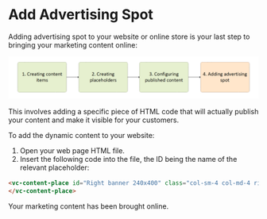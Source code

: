 # Add Advertising Spot

Adding advertising spot to your website or online store is your last step to bringing your marketing content online:

![step4](media/step4.png)

This involves adding a specific piece of HTML code that will actually publish your content and make it visible for your customers. 

To add the dynamic content to your website:  

1. Open your web page HTML file.
1. Insert the following code into the file, the ID being the name of the relevant placeholder:

```html
<vc-content-place id="Right banner 240x400" class="col-sm-4 col-md-4 rightblock">
</vc-content-place>
```

Your marketing content has been brought online.